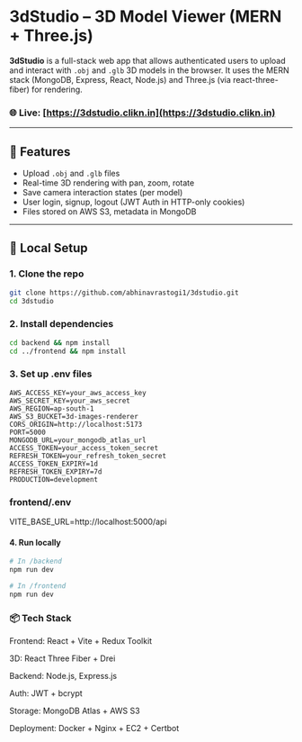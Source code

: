 # 3dStudio – 3D Model Viewer (MERN + Three.js)

**3dStudio** is a full-stack web app that allows authenticated users to upload and interact with `.obj` and `.glb` 3D models in the browser. It uses the MERN stack (MongoDB, Express, React, Node.js) and Three.js (via react-three-fiber) for rendering.

### 🌐 Live: [https://3dstudio.clikn.in](https://3dstudio.clikn.in)

---

## 🔧 Features

- Upload `.obj` and `.glb` files
- Real-time 3D rendering with pan, zoom, rotate
- Save camera interaction states (per model)
- User login, signup, logout (JWT Auth in HTTP-only cookies)
- Files stored on AWS S3, metadata in MongoDB

---

## 🚀 Local Setup

### 1. Clone the repo

```bash
git clone https://github.com/abhinavrastogi1/3dstudio.git
cd 3dstudio
```

### 2. Install dependencies

```bash
cd backend && npm install
cd ../frontend && npm install
```

### 3. Set up .env files

```env
AWS_ACCESS_KEY=your_aws_access_key
AWS_SECRET_KEY=your_aws_secret
AWS_REGION=ap-south-1
AWS_S3_BUCKET=3d-images-renderer
CORS_ORIGIN=http://localhost:5173
PORT=5000
MONGODB_URL=your_mongodb_atlas_url
ACCESS_TOKEN=your_access_token_secret
REFRESH_TOKEN=your_refresh_token_secret
ACCESS_TOKEN_EXPIRY=1d
REFRESH_TOKEN_EXPIRY=7d
PRODUCTION=development
```

### frontend/.env

VITE_BASE_URL=http://localhost:5000/api

#### 4. Run locally

```bash
# In /backend
npm run dev

# In /frontend
npm run dev
```

### 📦 Tech Stack

Frontend: React + Vite + Redux Toolkit

3D: React Three Fiber + Drei

Backend: Node.js, Express.js

Auth: JWT + bcrypt

Storage: MongoDB Atlas + AWS S3

Deployment: Docker + Nginx + EC2 + Certbot
